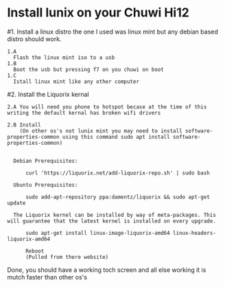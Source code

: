 # Install lunix on your Chuwi Hi12


#1.
    Install a linux distro the one I used was linux mint but any debian based distro should work.
    
    1.A
      Flash the linux mint iso to a usb
    1.B
      Boot the usb but pressing f7 on you chuwi on boot
    1.C
      Istall linux mint like any other computer
     
#2.
  Install the Liquorix kernal
 
    2.A You will need you phone to hotspot becase at the time of this writing the default kernal has broken wifi drivers
    
    2.B Install
        (On other os's not lunix mint you may need to install software-properties-common using this command sudo apt install software-properties-common)
    

      Debian Prerequisites:

          curl 'https://liquorix.net/add-liquorix-repo.sh' | sudo bash

      Ubuntu Prerequisites:

          sudo add-apt-repository ppa:damentz/liquorix && sudo apt-get update

      The Liquorix kernel can be installed by way of meta-packages. This will guarantee that the latest kernel is installed on every upgrade.

          sudo apt-get install linux-image-liquorix-amd64 linux-headers-liquorix-amd64
          
          Reboot
          (Pulled from there website)
          
 
 
 Done, you should have a working toch screen and all else working it is mutch faster than other os's
